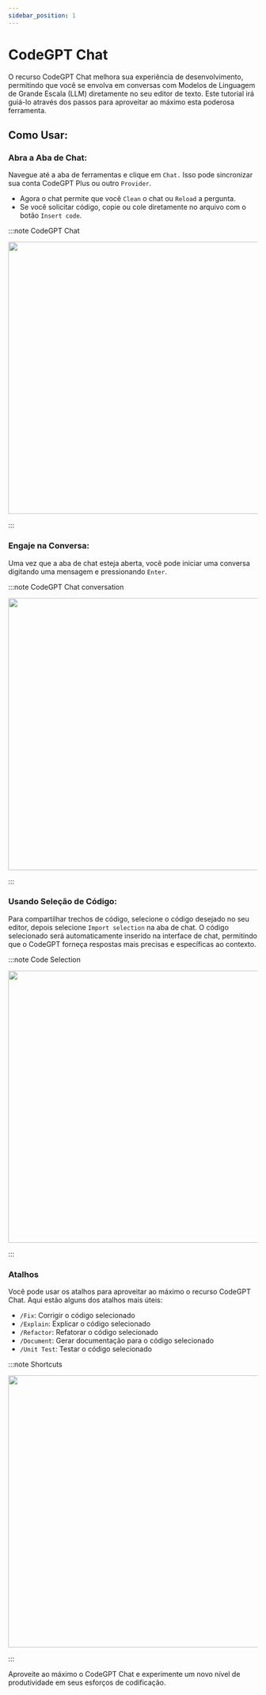 ```yaml
---
sidebar_position: 1
---
```


# CodeGPT Chat

O recurso CodeGPT Chat melhora sua experiência de desenvolvimento, permitindo que você se envolva em conversas com Modelos de Linguagem de Grande Escala (LLM) diretamente no seu editor de texto. Este tutorial irá guiá-lo através dos passos para aproveitar ao máximo esta poderosa ferramenta.

## Como Usar:

### Abra a Aba de Chat:

Navegue até a aba de ferramentas e clique em `Chat.` Isso pode sincronizar sua conta CodeGPT Plus ou outro `Provider`.

- Agora o chat permite que você `Clean` o chat ou `Reload` a pergunta.
- Se você solicitar código, copie ou cole diretamente no arquivo com o botão `Insert code`.

:::note CodeGPT Chat

<p align="center">
      <img width="750" height="550" src="https://github.com/user-attachments/assets/47fa9b6d-ce0a-4091-96d0-9fb12fed551c"/>
</p>
:::

### Engaje na Conversa:

Uma vez que a aba de chat esteja aberta, você pode iniciar uma conversa digitando uma mensagem e pressionando `Enter`.

:::note CodeGPT Chat conversation

<p align="center">
      <img width="750" height="550" src="https://github.com/davila7/code-gpt-docs/assets/37567214/acc01012-7309-4669-a3e6-87ed1ec78923"/>
</p>
:::

### Usando Seleção de Código:

Para compartilhar trechos de código, selecione o código desejado no seu editor, depois selecione `Import selection` na aba de chat. O código selecionado será automaticamente inserido na interface de chat, permitindo que o CodeGPT forneça respostas mais precisas e específicas ao contexto.

:::note Code Selection

<p align="center">
    <img width="750" height="550"  src="https://github.com/user-attachments/assets/f1c77cfb-8225-4064-809b-62d0e7761d01" />
</p>
:::

### Atalhos

Você pode usar os atalhos para aproveitar ao máximo o recurso CodeGPT Chat. Aqui estão alguns dos atalhos mais úteis:

- `/Fix`: Corrigir o código selecionado
- `/Explain`: Explicar o código selecionado
- `/Refactor`: Refatorar o código selecionado
- `/Document`: Gerar documentação para o código selecionado
- `/Unit Test`: Testar o código selecionado
<!-- - `/StackOverflow`: Pesquisar o código selecionado no StackOverflow -->

:::note Shortcuts

<p align="center">
    <img width="750" height="550"  src="https://github.com/user-attachments/assets/eaf74c24-ab64-4d41-9211-6682f54f0a4b" />
</p>
:::

Aproveite ao máximo o CodeGPT Chat e experimente um novo nível de produtividade em seus esforços de codificação.
